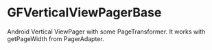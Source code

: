# GFVerticalViewPagerBase
Android Vertical ViewPager with some PageTransformer.
It works with getPageWidth from PagerAdapter.
